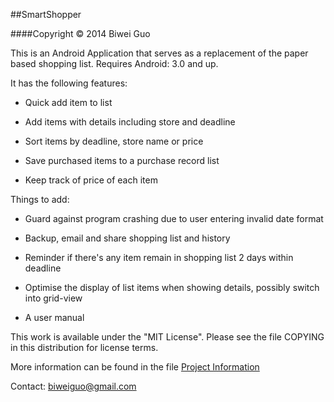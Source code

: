 ##SmartShopper

####Copyright © 2014 Biwei Guo

This is an Android Application that serves as a replacement of the paper based shopping list. Requires Android: 3.0 and up.

It has the following features: 

* Quick add item to list
	
* Add items with details including store and deadline
	
* Sort items by deadline, store name or price
	
* Save purchased items to a purchase record list
	
* Keep track of price of each item
	
Things to add:

* Guard against program crashing due to user entering invalid date format

* Backup, email and share shopping list and history 
	
* Reminder if there's any item remain in shopping list 2 days within deadline
	
* Optimise the display of list items when showing details, possibly switch into grid-view
	
* A user manual
	
This work is available under the "MIT License". Please see the file COPYING in this distribution for license terms.

More information can be found in the file [Project Information](https://github.com/Biwei/SmartShopper/blob/master/Project_Information.md)

Contact: biweiguo@gmail.com
